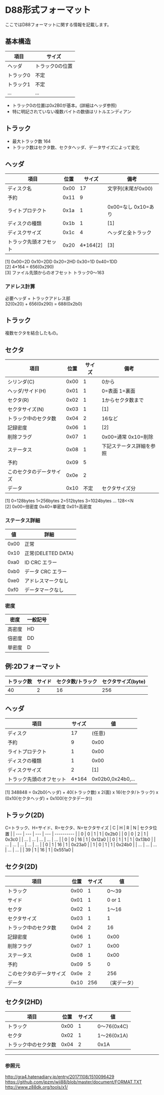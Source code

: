 
# D88形式フォーマット

ここではD88フォーマットに関する情報を記載します。

## 基本構造

|   項目    |     サイズ      |
| --------- | --------------- |
| ヘッダ    | トラック0の位置 |
| トラック0 | 不定            |
| トラック1 | 不定            |
| ...       | ...             |

* トラック0の位置は0x2B0が基本。(詳細はヘッダ参照)
* 特に明記されていない複数バイトの数値はリトルエンディアン

## トラック
* 最大トラック数 164
* トラック数はセクタ数、セクタヘッダ、データサイズによって変化

## ヘッダ
|          項目          | 位置 |  サイズ  |        備考         |
| ---------------------- | ---- | -------- | ------------------- |
| ディスク名             | 0x00 | 17       | 文字列(末尾が0x00)  |
| 予約                   | 0x11 | 9        |                     |
| ライトプロテクト       | 0x1a | 1        | 0x00=なし 0x10=あり |
| ディスクの種類         | 0x1b | 1        | [1]                 |
| ディスクサイズ         | 0x1c | 4        | ヘッダと全トラック  |
| トラック先頭オフセット | 0x20 | 4*164[2] | [3]                 |

[1] 0x00=2D 0x10=2DD 0x20=2HD 0x30=1D 0x40=1DD  
[2] 4*164 = 656(0x290)  
[3] ファイル先頭からのオフセット トラック0～163

### アドレス計算
必要ヘッダ + トラックアドレス部  
32(0x20) + 656(0x290) = 688(0x2b0)

## トラック
複数セクタを結合したもの。

## セクタ
| 項目                     | 位置 | サイズ | 備考                         |
|--------------------------|------|--------|------------------------------|
| シリンダ(C)              | 0x00 | 1      | 0から                        |
| ヘッダ/サイド(H)         | 0x01 | 1      | 0=表面 1=裏面                |
| セクタ(R)                | 0x02 | 1      | 1からセクタ数まで            |
| セクタサイズ(N)          | 0x03 | 1      | [1]                          |
| トラック中のセクタ数     | 0x04 | 2      | 16など                       |
| 記録密度                 | 0x06 | 1      | [2]                          |
| 削除フラグ               | 0x07 | 1      | 0x00=通常 0x10=削除          |
| ステータス               | 0x08 | 1      | 下記ステータス詳細を参照     |
| 予約                     | 0x09 | 5      |                              |
| このセクタのデータサイズ | 0x0e | 2      |                              |
| データ                   | 0x10 | 不定   | セクタサイズ分               |

[1] 0=128bytes 1=256bytes 2=512bytes 3=1024bytes ... 128<<N  
[2] 0x00=倍密度 0x40=単密度 0x01=高密度

### ステータス詳細
| 値   | 詳細               |
|------|--------------------|
| 0x00 | 正常               |
| 0x10 | 正常(DELETED DATA) |
| 0xa0 | ID CRC エラー      |
| 0xb0 | データ CRC エラー  |
| 0xe0 | アドレスマークなし |
| 0xf0 | データマークなし   |

### 密度
| 密度   | 一般記号 |
|--------|----------|
| 高密度 | HD       |
| 倍密度 | DD       |
| 単密度 | D        |


## 例:2Dフォーマット

| トラック数 | サイド | セクタ数/トラック | セクタサイズ(byte) |
|------------|--------|-------------------|--------------------|
| 40         | 2      | 16                | 256                |

## ヘッダ
| 項目                     | サイズ | 値                |
|--------------------------|--------|-------------------|
| ディスク                 | 17     | (任意)            |
| 予約                     | 9      | 0x00              |
| ライトプロテクト         | 1      | 0x00              |
| ディスクの種類           | 1      | 0x00              |
| ディスクサイズ           | 2      | [1]               |
| トラック先頭のオフセット | 4*164  | 0x02b0,0x24b0,... |

[1] 348848 = 0x2b0(ヘッダ) + 40(トラック数) x 2(面) x 16(セクタ/トラック) x (0x10(セクタヘッダ) + 0x100(セクタデータ))

## トラック(2D)
C=トラック、H=サイド、R=セクタ、N=セクタサイズ
|  C  |  H  |  R  |  N  | セクタ位置 |
| --- | --- | --- | --- | ---------- |
| 0   | 0   | 1   | 1   | 0x2b0      |
| 0   | 0   | 2   | 1   | 0x3c0      |
| ... | ... | ... | ... | ...        |
| 0   | 0   | 16  | 1   | 0x12a0     |
| 0   | 1   | 1   | 1   | 0x13b0     |
| ... | ... | ... | ... | ...        |
| 0   | 1   | 16  | 1   | 0x23a0     |
| 1   | 0   | 1   | 1   | 0x24b0     |
| ... | ... | ... | ... | ...        |
| 39  | 1   | 16  | 1   | 0x551a0    |

## セクタ(2D)
| 項目                     | 位置   | サイズ | 値          |
|--------------------------|--------|--------|-------------|
| トラック                 | 0x00   | 1      | 0〜39       |
| サイド                   | 0x01   | 1      | 0 or 1      |
| セクタ                   | 0x02   | 1      | 1〜16       |
| セクタサイズ             | 0x03   | 1      | 1           |
| トラック中のセクタ数     | 0x04   | 2      | 16          |
| 記録密度                 | 0x06   | 1      | 0x00        |
| 削除フラグ               | 0x07   | 1      | 0x00        |
| ステータス               | 0x08   | 1      | 0x00        |
| 予約                     | 0x09   | 5      | 0           |
| このセクタのデータサイズ | 0x0e   | 2      | 256         |
| データ                   | 0x10   | 256    |（実データ） |

## セクタ(2HD)
|         項目         | 位置 | サイズ |     値      |
| -------------------- | ---- | ------ | ----------- |
| トラック             | 0x00 | 1      | 0〜76(0x4C) |
| セクタ               | 0x02 | 1      | 1〜26(0x1A) |
| トラック中のセクタ数 | 0x04 | 2      | 0x1A        |


----------


### 参照元

http://gra4.hatenadiary.jp/entry/20171108/1510096429  
https://github.com/jpzm/wii88/blob/master/document/FORMAT.TXT  
http://www.z88dk.org/tools/x1/  
